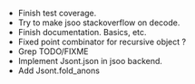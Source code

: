 * Finish test coverage.
* Try to make jsoo stackoverflow on decode.
* Finish documentation. Basics, etc.
* Fixed point combinator for recursive object ?
* Grep TODO/FIXME
* Implement Jsont.json in jsoo backend.
* Add Jsont.fold_anons

